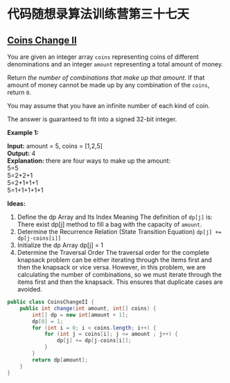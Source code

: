 # 代码随想录算法训练营第三十七天
## [Coins Change II](https://leetcode.com/problems/coin-change-ii/description/)

You are given an integer array `coins` representing coins of different denominations and an integer `amount` representing a total amount of money.

Return *the number of combinations that make up that amount*. If that amount of money cannot be made up by any combination of the `coins`, return `0`.

You may assume that you have an infinite number of each kind of coin.

The answer is guaranteed to fit into a signed 32-bit integer.

**Example 1:**

**Input:** amount = 5, coins = [1,2,5] <br>
**Output:** 4<br>
**Explanation:** there are four ways to make up the amount:<br>
5=5<br>
5=2+2+1<br>
5=2+1+1+1<br>
5=1+1+1+1+1

**Ideas:**
1. Define the dp Array and Its Index Meaning
  The definition of `dp[j]` is: There exist dp[j] method to fill a bag with the capacity of `amount`.
2. Determine the Recurrence Relation (State Transition Equation)
 `dp[j] += dp[j-coins[i]]`
3. Initialize the dp Array
   dp[j] = 1
4. Determine the Traversal Order
  The traversal order for the complete knapsack problem can be either iterating through the items first and then the knapsack or vice versa. However, in this problem, we are calculating the number of combinations, so
  we must iterate through the items first and then the knapsack. This ensures that duplicate cases are avoided.

```Java
public class CoinsChangeII {
    public int change(int amount, int[] coins) {
        int[] dp = new int[amount + 1];
        dp[0] = 1;
        for (int i = 0; i < coins.length; i++) {
            for (int j = coins[i]; j <= amount ; j++) {
                dp[j] += dp[j-coins[i]];
            }
        }
        return dp[amount];
    }
}
```































